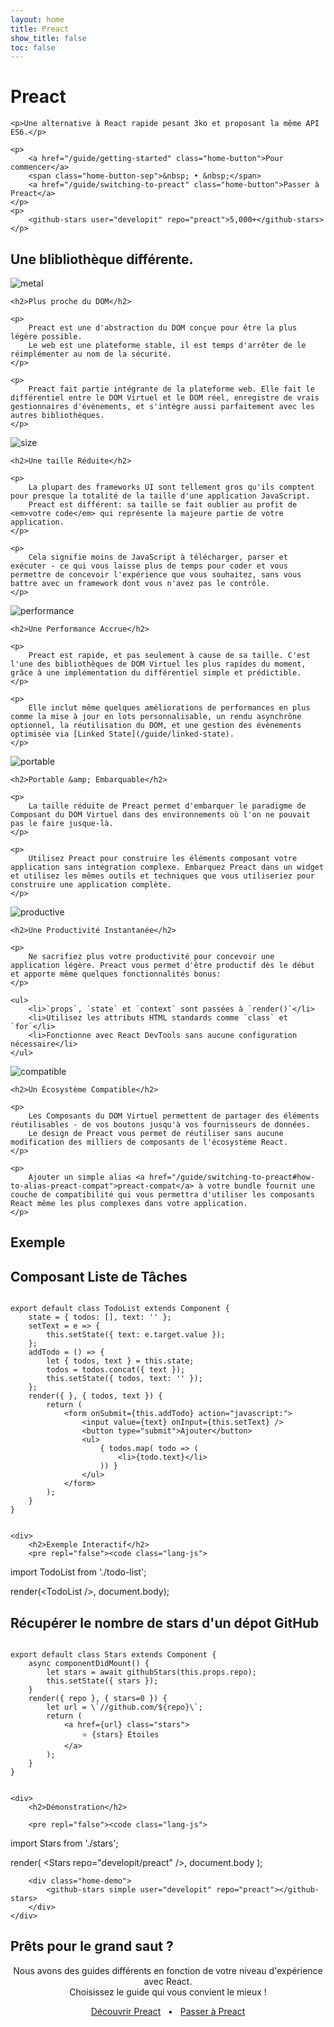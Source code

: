 ```yaml
---
layout: home
title: Preact
show_title: false
toc: false
---
```



<jumbotron>
    <h1>
        <logo height="1.5em" title="Preact" text>Preact</logo>
    </h1>

    <p>Une alternative à React rapide pesant 3ko et proposant la même API ES6.</p>

    <p>
        <a href="/guide/getting-started" class="home-button">Pour commencer</a>
        <span class="home-button-sep">&nbsp; • &nbsp;</span>
        <a href="/guide/switching-to-preact" class="home-button">Passer à Preact</a>
    </p>
    <p>
        <github-stars user="developit" repo="preact">5,000+</github-stars>
    </p>
</jumbotron>


<section class="home-top">
    <h1>Une blibliothèque différente.</h1>
</section>


<section class="home-section">
    <img src="/assets/home/metal.svg" alt="metal">

    <h2>Plus proche du DOM</h2>
    
    <p>
        Preact est une d'abstraction du DOM conçue pour être la plus légère possible.
        Le web est une plateforme stable, il est temps d'arrêter de le réimplémenter au nom de la sécurité.
    </p>

    <p>
        Preact fait partie intégrante de la plateforme web. Elle fait le différentiel entre le DOM Virtuel et le DOM réel, enregistre de vrais gestionnaires d'évènements, et s'intègre aussi parfaitement avec les autres bibliothèques.
    </p>
</section>


<section class="home-section">
    <img src="/assets/home/size.svg" alt="size">

    <h2>Une taille Réduite</h2>
    
    <p>
        La plupart des frameworks UI sont tellement gros qu'ils comptent pour presque la totalité de la taille d'une application JavaScript.
        Preact est différent: sa taille se fait oublier au profit de <em>votre code</em> qui représente la majeure partie de votre application.
    </p>
    
    <p>
        Cela signifie moins de JavaScript à télécharger, parser et exécuter - ce qui vous laisse plus de temps pour coder et vous permettre de concevoir l'expérience que vous souhaitez, sans vous battre avec un framework dont vous n'avez pas le contrôle.
    </p>
</section>


<section class="home-section">
    <img src="/assets/home/performance.svg" alt="performance">

    <h2>Une Performance Accrue</h2>
    
    <p>
        Preact est rapide, et pas seulement à cause de sa taille. C'est l'une des bibliothèques de DOM Virtuel les plus rapides du moment, grâce à une implémentation du différentiel simple et prédictible.
    </p>
    
    <p>
        Elle inclut même quelques améliorations de performances en plus comme la mise à jour en lots personnalisable, un rendu asynchrône optionnel, la réutilisation du DOM, et une gestion des évènements optimisée via [Linked State](/guide/linked-state).
    </p>
</section>


<section class="home-section">
    <img src="/assets/home/portable.svg" alt="portable">

    <h2>Portable &amp; Embarquable</h2>
    
    <p>
        La taille réduite de Preact permet d'embarquer le paradigme de Composant du DOM Virtuel dans des environnements où l'on ne pouvait pas le faire jusque-là.
    </p>
    
    <p>
        Utilisez Preact pour construire les éléments composant votre application sans intégration complexe. Embarquez Preact dans un widget et utilisez les mêmes outils et techniques que vous utiliseriez pour construire une application complète.
    </p>
</section>


<section class="home-section">
    <img src="/assets/home/productive.svg" alt="productive">

    <h2>Une Productivité Instantanée</h2>
    
    <p>
        Ne sacrifiez plus votre productivité pour concevoir une application légère. Preact vous permet d'être productif dès le début et apporte même quelques fonctionnalités bonus:
    </p>
    
    <ul>
        <li>`props`, `state` et `context` sont passées à `render()`</li>
        <li>Utilisez les attributs HTML standards comme `class` et `for`</li>
        <li>Fonctionne avec React DevTools sans aucune configuration nécessaire</li>
    </ul>
</section>


<section class="home-section">
    <img src="/assets/home/compatible.svg" alt="compatible">

    <h2>Un Écosystème Compatible</h2>
    
    <p>
        Les Composants du DOM Virtuel permettent de partager des éléments réutilisables - de vos boutons jusqu'à vos fournisseurs de données.
        Le design de Preact vous permet de réutiliser sans aucune modification des milliers de composants de l'écosystème React.
    </p>
    
    <p>
        Ajouter un simple alias <a href="/guide/switching-to-preact#how-to-alias-preact-compat">preact-compat</a> à votre bundle fournit une couche de compatibilité qui vous permettra d'utiliser les composants React même les plus complexes dans votre application.
    </p>
</section>


<section class="home-top">
    <h1>Exemple</h1>
</section>


<section class="home-split">
    <div>
        <h2>Composant Liste de Tâches</h2>
        <pre><code class="lang-js">
export default class TodoList extends Component {
    state = { todos: [], text: '' };
    setText = e =&gt; {
        this.setState({ text: e.target.value });
    };
    addTodo = () =&gt; {
        let { todos, text } = this.state;
        todos = todos.concat({ text });
        this.setState({ todos, text: '' });
    };
    render({ }, { todos, text }) {
        return (
            &lt;form onSubmit={this.addTodo} action="javascript:"&gt;
                &lt;input value={text} onInput={this.setText} /&gt;
                &lt;button type="submit"&gt;Ajouter&lt;/button&gt;
                &lt;ul&gt;
                    { todos.map( todo =&gt; (
                        &lt;li&gt;{todo.text}&lt;/li&gt;
                    )) }
                &lt;/ul&gt;
            &lt;/form&gt;
        );
    }
}
        </code></pre>
    </div>
    
    <div>
        <h2>Exemple Interactif</h2>
        <pre repl="false"><code class="lang-js">
import TodoList from './todo-list';

render(&lt;TodoList /&gt;, document.body);
        </code></pre>
        <div class="home-demo">
            <todo-list></todo-list>
        </div>
    </div>
</section>


<section class="home-split">
    <div>
        <h2>Récupérer le nombre de stars d'un dépot GitHub</h2>
        <pre><code class="lang-js">
export default class Stars extends Component {
    async componentDidMount() {
        let stars = await githubStars(this.props.repo);
        this.setState({ stars });
    }
    render({ repo }, { stars=0 }) {
        let url = \`//github.com/${repo}\`;
        return (
            &lt;a href={url} class="stars"&gt;
                ⭐️ {stars} Étoiles
            &lt;/a&gt;
        );
    }
}
        </code></pre>
    </div>
    
    <div>
        <h2>Démonstration</h2>
        
        <pre repl="false"><code class="lang-js">
import Stars from './stars';

render(
    &lt;Stars repo="developit/preact" /&gt;,
    document.body
);
        </code></pre>
       
        <div class="home-demo">
            <github-stars simple user="developit" repo="preact"></github-stars>
        </div>
    </div>
</section>


<section class="home-top">
    <h1>Prêts pour le grand saut ?</h1>
</section>


<section style="text-align:center;">
    <p>
        Nous avons des guides différents en fonction de votre niveau d'expérience avec React.
        <br>
        Choisissez le guide qui vous convient le mieux !
    </p>
    <p>
        <a href="/guide/getting-started" class="home-button">Découvrir Preact</a>
        <span class="home-button-sep">&nbsp; • &nbsp;</span>
        <a href="/guide/switching-to-preact" class="home-button">Passer à Preact</a>
    </p>
</section>
